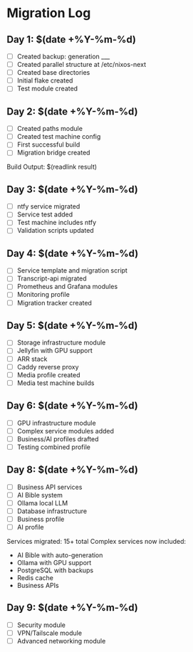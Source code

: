 # Migration Log

## Day 1: $(date +%Y-%m-%d)
- [ ] Created backup: generation ___
- [ ] Created parallel structure at /etc/nixos-next
- [ ] Created base directories
- [ ] Initial flake created
- [ ] Test module created

## Day 2: $(date +%Y-%m-%d)
- [ ] Created paths module
- [ ] Created test machine config
- [ ] First successful build
- [ ] Migration bridge created

Build Output: $(readlink result)

## Day 3: $(date +%Y-%m-%d)
- [ ] ntfy service migrated
- [ ] Service test added
- [ ] Test machine includes ntfy
- [ ] Validation scripts updated

## Day 4: $(date +%Y-%m-%d)
- [ ] Service template and migration script
- [ ] Transcript-api migrated
- [ ] Prometheus and Grafana modules
- [ ] Monitoring profile
- [ ] Migration tracker created

## Day 5: $(date +%Y-%m-%d)
- [ ] Storage infrastructure module
- [ ] Jellyfin with GPU support
- [ ] ARR stack
- [ ] Caddy reverse proxy
- [ ] Media profile created
- [ ] Media test machine builds

## Day 6: $(date +%Y-%m-%d)
- [ ] GPU infrastructure module
- [ ] Complex service modules added
- [ ] Business/AI profiles drafted
- [ ] Testing combined profile

## Day 8: $(date +%Y-%m-%d)
- [ ] Business API services
- [ ] AI Bible system
- [ ] Ollama local LLM
- [ ] Database infrastructure
- [ ] Business profile
- [ ] AI profile

Services migrated: 15+ total
Complex services now included:
- AI Bible with auto-generation
- Ollama with GPU support
- PostgreSQL with backups
- Redis cache
- Business APIs

## Day 9: $(date +%Y-%m-%d)
- [ ] Security module
- [ ] VPN/Tailscale module
- [ ] Advanced networking module
